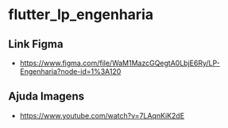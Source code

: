 # flutter_lp_engenharia

## Link Figma
* https://www.figma.com/file/WaM1MazcGQegtA0LbjE6Ry/LP-Engenharia?node-id=1%3A120

## Ajuda Imagens
* https://www.youtube.com/watch?v=7LAqnKiK2dE
